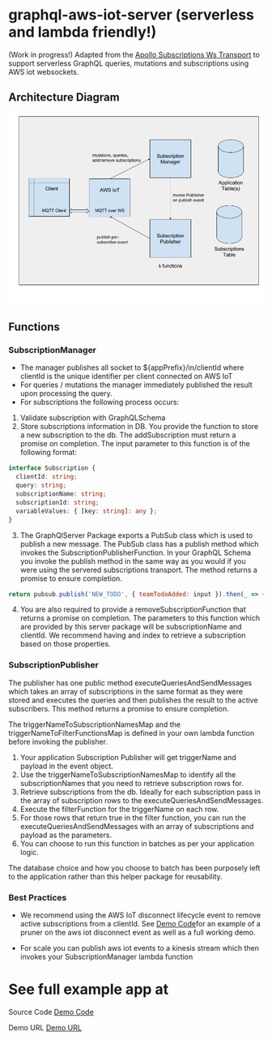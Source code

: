# graphql-aws-iot-server (serverless and lambda friendly!)

(Work in progress!)
Adapted from the [Apollo Subscriptions Ws Transport](https://github.com/apollographql/subscriptions-transport-ws) to support serverless GraphQL queries, mutations and subscriptions using AWS iot websockets.

## Architecture Diagram

![Architecture Diagram](images/server-diagram.png)

## Functions

### SubscriptionManager
 * The manager publishes all socket to ${appPrefix}/in/clientId where clientId is the unique identifier per client connected on AWS IoT
 * For queries / mutations the manager immediately published the result upon processing the query.
 * For subscriptions the following process occurs:
  1. Validate subscription with GraphQLSchema
  2. Store subscriptions information in DB. 
  You provide the function to store a new subscription to the db. The addSubscription must return a promise on completion. The  input parameter to this function is of the following format:
  ``` ts
 interface Subscription {
    clientId: string;
    query: string;
    subscriptionName: string;
    subscriptionId: string;
    variableValues: { [key: string]: any };
}
```
3. The GraphQlServer Package exports a PubSub class which is used to publish a new message. The PubSub class has a publish method which invokes the SubscriptionPublisherFunction. In your GraphQL Schema you invoke the publish method in the same way as you would if you were using the servered subscriptions transport. The method returns a promise to ensure completion.
```js
return pubsub.publish('NEW_TODO', { teamTodoAdded: input }).then(_ => {...});
```

4. You are also required to provide a removeSubscriptionFunction that returns a promise on completion. The parameters to this function which are provided by this server package will be subscriptionName and clientId. We recommend having and index to retrieve a subscription based on those properties.

### SubscriptionPublisher

The publisher has one public method executeQueriesAndSendMessages which takes an array of subscriptions in the same format as they were stored and executes the queries and then publishes the result to the active subscribers. This method returns a promise to ensure completion. 

The triggerNameToSubscriptionNamesMap and the triggerNameToFilterFunctionsMap is defined in your own lambda function before invoking the publisher.

1. Your application Subscription Publisher will get triggerName and payload in the event object.
2. Use the triggerNameToSubscriptionNamesMap to identify all the subscriptionNames that you need to retrieve subscription rows for. 
3. Retrieve subscriptions from the db. Ideally for each subscription pass in the array of subscription rows to the executeQueriesAndSendMessages. 
4. Execute the filterFunction for the triggerName on each row.
5. For those rows that return true in the filter function, you can run the executeQueriesAndSendMessages with an array of subscriptions and payload as the parameters.
6. You can choose to run this function in batches as per your application logic. 

The database choice and how you choose to batch has been purposely left to the application rather than this helper package for reusability.

### Best Practices

* We recommend using the AWS IoT disconnect lifecycle event to remove active subscriptions from a clientId. 
See [Demo Code](https://github.com/ioxe/graphql-aws-iot-example)for an example of a pruner on the aws iot disconnect event as well as a full working demo.

* For scale you can publish aws iot events to a kinesis stream which then invokes your SubscriptionManager lambda function

# See full example app at

Source Code
[Demo Code](https://github.com/ioxe/graphql-aws-iot-example)

Demo URL
[Demo URL](https://todo.girishnanda.com)



